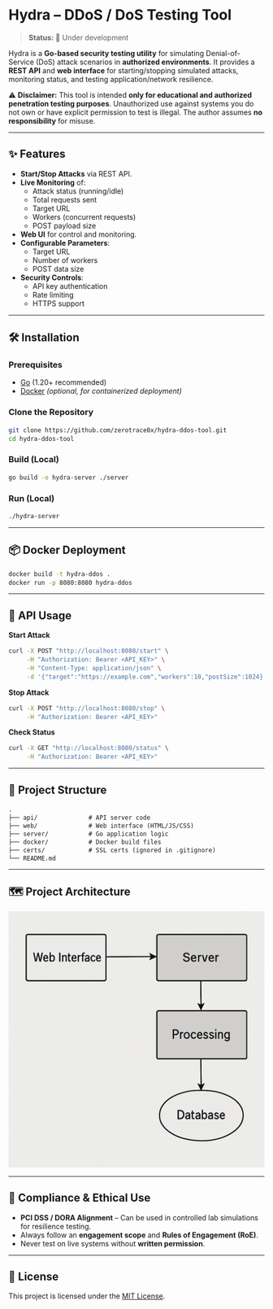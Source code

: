 
# Hydra – DDoS / DoS Testing Tool

> **Status:** 🚧 Under development

Hydra is a **Go-based security testing utility** for simulating Denial-of-Service (DoS) attack scenarios in **authorized environments**.  It provides a **REST API** and **web interface** for starting/stopping simulated attacks, monitoring status, and testing application/network resilience.

⚠ **Disclaimer:**
This tool is intended **only for educational and authorized penetration testing purposes**.
Unauthorized use against systems you do not own or have explicit permission to test is illegal.
The author assumes **no responsibility** for misuse.

---

## ✨ Features

* **Start/Stop Attacks** via REST API.
* **Live Monitoring** of:
  * Attack status (running/idle)
  * Total requests sent
  * Target URL
  * Workers (concurrent requests)
  * POST payload size
* **Web UI** for control and monitoring.
* **Configurable Parameters**:
  * Target URL
  * Number of workers
  * POST data size
* **Security Controls**:
  * API key authentication
  * Rate limiting
  * HTTPS support

---

## 🛠 Installation

### Prerequisites

* [Go](https://go.dev/dl/) (1.20+ recommended)
* [Docker](https://docs.docker.com/get-docker/) *(optional, for containerized deployment)*

### Clone the Repository

```bash
git clone https://github.com/zerotrace0x/hydra-ddos-tool.git
cd hydra-ddos-tool
```

### Build (Local)

```bash
go build -o hydra-server ./server
```

### Run (Local)

```bash
./hydra-server
```

---

## 📦 Docker Deployment

```bash
docker build -t hydra-ddos .
docker run -p 8080:8080 hydra-ddos
```

---

## 📡 API Usage

**Start Attack**

```bash
curl -X POST "http://localhost:8080/start" \
     -H "Authorization: Bearer <API_KEY>" \
     -H "Content-Type: application/json" \
     -d '{"target":"https://example.com","workers":10,"postSize":1024}'
```

**Stop Attack**

```bash
curl -X POST "http://localhost:8080/stop" \
     -H "Authorization: Bearer <API_KEY>"
```

**Check Status**

```bash
curl -X GET "http://localhost:8080/status" \
     -H "Authorization: Bearer <API_KEY>"
```

---

## 🧩 Project Structure

```
.
├── api/              # API server code
├── web/              # Web interface (HTML/JS/CSS)
├── server/           # Go application logic
├── docker/           # Docker build files
├── certs/            # SSL certs (ignored in .gitignore)
└── README.md
```

---

## 🗺 Project Architecture

![Hydra Architecture](hydra_architecture.png)

---

## 📜 Compliance & Ethical Use

* **PCI DSS / DORA Alignment** – Can be used in controlled lab simulations for resilience testing.
* Always follow an **engagement scope** and **Rules of Engagement (RoE)**.
* Never test on live systems without **written permission**.

---

## 📄 License

This project is licensed under the [MIT License](LICENSE).